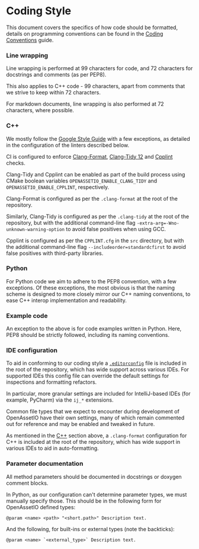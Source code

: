 # Coding Style

This document covers the specifics of how code should be formatted,
details on programming conventions can be found in the
[Coding Conventions](CODING_CONVENTIONS.md) guide.

### Line wrapping

Line wrapping is performed at 99 characters for code, and 72 characters
for docstrings and comments (as per PEP8).

This also applies to C++ code - 99 characters, apart from comments that
we strive to keep within 72 characters.

For markdown documents, line wrapping is also performed at 72
characters, where possible.

### C++

We mostly follow the [Google Style Guide](https://google.github.io/styleguide/cppguide.html)
with a few exceptions, as detailed in the configuration of the linters
described below.

CI is configured to enforce [Clang-Format](https://clang.llvm.org/docs/ClangFormat.html),
[Clang-Tidy 12](https://releases.llvm.org/12.0.0/tools/clang/tools/extra/docs/clang-tidy)
and [Cpplint](https://github.com/cpplint/cpplint) checks.

Clang-Tidy and Cpplint can be enabled as part of the build process using
CMake boolean variables `OPENASSETIO_ENABLE_CLANG_TIDY` and
`OPENASSETIO_ENABLE_CPPLINT`, respectively.

Clang-Format is configured as per the `.clang-format` at the root of the
repository.

Similarly, Clang-Tidy is configured as per the `.clang-tidy`
at the root of the repository, but with the additional command-line flag
`-extra-arg=-Wno-unknown-warning-option` to avoid false positives when
using GCC.

Cpplint is configured as per the `CPPLINT.cfg` in the `src` directory,
but with the additional command-line flag
`--includeorder=standardcfirst` to avoid false positives with
third-party libraries.

### Python

For Python code we aim to adhere to the PEP8 convention, with a few
exceptions. Of these exceptions, the most obvious is that the naming
scheme is designed to more closely mirror our C++ naming conventions,
to ease C++ interop implementation and readability.

### Example code

An exception to the above is for code examples written in Python. Here,
PEP8 should be strictly followed, including its naming conventions.

### IDE configuration

To aid in conforming to our coding style a [`.editorconfig`](https://editorconfig.org/)
file is included in the root of the repository, which has wide support
across various IDEs. For supported IDEs this config file can override
the default settings for inspections and formatting refactors.

In particular, more granular settings are included for IntelliJ-based
IDEs (for example, PyCharm) via the `ij_*` extensions.

Common file types that we expect to encounter during development of
OpenAssetIO have their own settings, many of which remain commented out
for reference and may be enabled and tweaked in future.

As mentioned in the [C++](#c) section above, a `.clang-format`
configuration for C++ is included at the root of the repository, which
has wide support in various IDEs to aid in auto-formatting.

### Parameter documentation

All method parameters should be documented in docstrings or doxygen
comment blocks.

In Python, as our configuration can't determine parameter types, we must
manually specify those. This should be in the following form for
OpenAssetIO defined types:

```
@param <name> <path> "<short.path>" Description text.
```

And the following, for built-ins or external types (note the backticks):

```
@param <name> `<external_type>` Description text.
```
